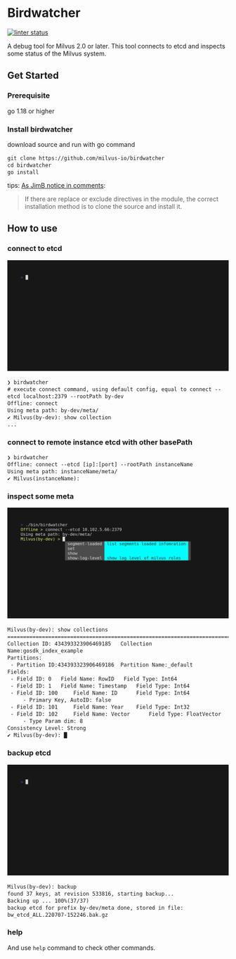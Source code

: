 # Birdwatcher

[![linter status](https://github.com/milvus-io/birdwatcher/workflows/golangci-lint/badge.svg)](https://github.com/milvus-io/birdwatcher/actions/workflows/golangci-lint.yml?query=branch%3Amain+)

A debug tool for Milvus 2.0 or later. This tool connects to etcd and inspects some status of the Milvus system.

## Get Started

### Prerequisite
go 1.18 or higher 

### Install birdwatcher

download source and run with go command

```shell
git clone https://github.com/milvus-io/birdwatcher
cd birdwatcher
go install
```

tips: [As JimB notice in comments](https://stackoverflow.com/questions/69807151/go-install-github-com-dmacvicar-terraform-provider-libvirtlatest-shows-error):

> If there are replace or exclude directives in the module, the correct installation method is to clone the source and install it.

## How to use

### connect to etcd 

<img alt="connect to etcd" src="./docs/images/connect.gif" width="600" />

```shell
❯ birdwatcher
# execute connect command, using default config, equal to connect --etcd localhost:2379 --rootPath by-dev
Offline: connect 
Using meta path: by-dev/meta/
✔ Milvus(by-dev): show collection
...
```

### connect to remote instance etcd with other basePath

```shell
❯ birdwatcher
Offline: connect --etcd [ip]:[port] --rootPath instanceName
Using meta path: instanceName/meta/
✔ Milvus(instanceName): 

```

### inspect some meta


<img alt="inspect meta" src="./docs/images/show.gif" width="600" />

```
Milvus(by-dev): show collections
================================================================================
Collection ID: 434393323906469185	Collection Name:gosdk_index_example
Partitions:
 - Partition ID:434393323906469186	Partition Name:_default
Fields:
 - Field ID: 0 	 Field Name: RowID 	 Field Type: Int64
 - Field ID: 1 	 Field Name: Timestamp 	 Field Type: Int64
 - Field ID: 100 	 Field Name: ID 	 Field Type: Int64
	 - Primary Key, AutoID: false
 - Field ID: 101 	 Field Name: Year 	 Field Type: Int32
 - Field ID: 102 	 Field Name: Vector 	 Field Type: FloatVector
	 - Type Param dim: 8
Consistency Level: Strong
✔ Milvus(by-dev): █
```

### backup etcd


<img alt="inspect meta" src="./docs/images/backup.gif" width="600" />

```
Milvus(by-dev): backup
found 37 keys, at revision 533816, starting backup...
Backing up ... 100%(37/37)
backup etcd for prefix by-dev/meta done, stored in file: bw_etcd_ALL.220707-152246.bak.gz
```

### help

And use `help` command to check other commands.
